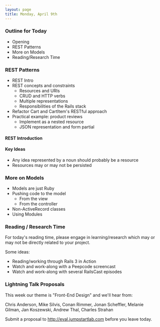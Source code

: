 ```yaml
---
layout: page
title: Monday, April 9th
---
```


### Outline for Today

* Opening
* REST Patterns
* More on Models
* Reading/Research Time

### REST Patterns

* REST Intro
* REST concepts and constraints
    * Resources and URIs
    * CRUD and HTTP verbs
    * Multiple representations
    * Responsibilities of the Rails stack
* Refactor Cart and CartItem's RESTful approach
* Practical example: product reviews
    * Implement as a nested resource
    * JSON representation and form partial

#### REST Introduction

<div style='width:600px'><script async class="speakerdeck-embed" data-id="4f82d9340e58c0001f006481" data-ratio="1.299492385786802" src="//speakerdeck.com/assets/embed.js"></script></div>

#### Key Ideas

* Any idea represented by a noun should probably be a resource
* Resources may or may not be persisted

### More on Models

* Models are just Ruby
* Pushing code to the model
  * From the view
  * From the controller
* Non-ActiveRecord classes
* Using Modules

### Reading / Research Time

For today's reading time, please engage in learning/research which may or may not be directly related to your project.

Some ideas:

* Reading/working through Rails 3 in Action
* Watch and work-along with a Peepcode screencast
* Watch and work-along with several RailsCast episodes

### Lightning Talk Proposals

This week our theme is "Front-End Design" and we'll hear from:

Chris Anderson, Mike Silvis, Conan Rimmer, Jonan Scheffler, Melanie Gilman, Jan Koszewski, Andrew Thal, Charles Strahan

Submit a proposal to http://eval.jumpstartlab.com before you leave today.